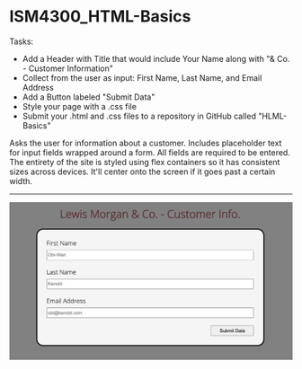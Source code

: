 # ISM4300_HTML-Basics

Tasks:

- Add a Header with Title that would include Your Name along with "& Co. - Customer Information"
- Collect from the user as input: First Name, Last Name, and Email Address
- Add a Button labeled "Submit Data"
- Style your page with a .css file
- Submit your .html and .css files to a repository in GitHub called "HLML-Basics"

Asks the user for information about a customer. Includes placeholder text for input fields wrapped around a form. All fields are required to be entered.
The entirety of the site is styled using flex containers so it has consistent sizes across devices. It'll center onto the screen if it goes past a certain width.

---

!['Website'](.github/img/1.png)
